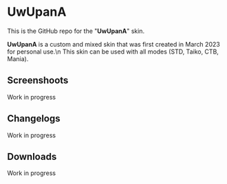 # UwUpanA

This is the GitHub repo for the "**UwUpanA**" skin.

**UwUpanA** is a custom and mixed skin that was first created in March 2023 for personal use.\n
This skin can be used with all modes (STD, Taiko, CTB, Mania).

## Screenshoots

Work in progress

## Changelogs

Work in progress

## Downloads

Work in progress
